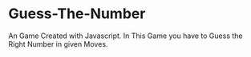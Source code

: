 # Guess-The-Number
An Game Created with Javascript.
In This Game you have to Guess the Right Number in given Moves. 
